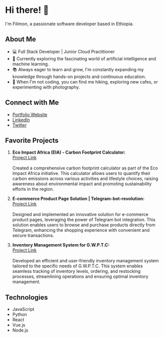 # Hi there! 👋

I'm Filimon, a passionate software developer based in Ethiopia. 

## About Me
- 💻 Full Stack Developer | Junior Cloud Practitioner
- 🌱 Currently exploring the fascinating world of artificial intelligence and machine learning.
- 📚 Always eager to learn and grow, I'm constantly expanding my knowledge through hands-on projects and continuous education.
- 🎨 When I'm not coding, you can find me hiking, exploring new cafes, or experimenting with photography.

## Connect with Me
- [Portfolio Website](https://filimonportfolio.netlify.app/)
- [LinkedIn](https://www.linkedin.com/in/filimonkd)
- [Twitter](https://twitter.com/filimonkd)

## Favorite Projects

1. **Eco Impact Africa (EIA) - Carbon Footprint Calculator:**<br>
[Project Link](https://github.com/filimonkd/Basecamp-Project---Carbon-Footprint-Calculator) <br><br>
   Created a comprehensive carbon footprint calculator as part of the Eco Impact Africa initiative. This calculator allows users to quantify their carbon emissions across various activities and lifestyle choices, raising awareness about environmental impact and promoting sustainability efforts in the region.


2. **E-commerce Product Page Solution | Telegram-bot-revolution:** <br>
[Project Link](https://github.com/filimonkd/sneakers-e-commerce-telegram-bot-website) <br><br>
   Designed and implemented an innovative solution for e-commerce product pages, leveraging the power of Telegram bot integration. This solution enables users to browse and purchase products directly from Telegram, enhancing the shopping experience with convenient and secure transactions.

3. **Inventory Management System for G.W.P.T.C:**<br>
    [Project Link](https://github.com/filimonkd/inventory-management-system) <br><br>
   Developed an efficient and user-friendly inventory management system tailored to the specific needs of G.W.P.T.C. This system enables seamless tracking of inventory levels, ordering, and restocking processes, streamlining operations and ensuring optimal inventory management.


## Technologies
- JavaScript
- Python
- React
- Vue.js
- Node.js
